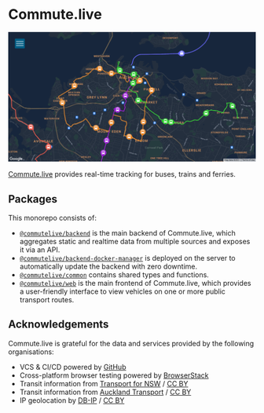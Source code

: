 # Commute.live

[![Screenshot of home page](./screenshots/commute.live.png)](https://commute.live)

[Commute.live](https://commute.live) provides real-time tracking for buses, trains and ferries.

## Packages

This monorepo consists of:

- [`@commutelive/backend`](./packages/backend/) is the main backend of Commute.live, which aggregates static and realtime data from multiple sources and exposes it via an API.
- [`@commutelive/backend-docker-manager`](./packages/backend-docker-manager/) is deployed on the server to automatically update the backend with zero downtime.
- [`@commutelive/common`](./packages/common/) contains shared types and functions.
- [`@commutelive/web`](./packages/web/) is the main frontend of Commute.live, which provides a user-friendly interface to view vehicles on one or more public transport routes.

## Acknowledgements

Commute.live is grateful for the data and services provided by the following organisations:

- VCS & CI/CD powered by [GitHub](https://github.com/)
- Cross-platform browser testing powered by [BrowserStack](https://www.browserstack.com/)
- Transit information from [Transport for NSW](https://opendata.transport.nsw.gov.au/) / [CC BY](https://creativecommons.org/licenses/by/4.0/)
- Transit information from [Auckland Transport](https://at.govt.nz/about-us/at-data-sources/) / [CC BY](https://creativecommons.org/licenses/by/4.0/)
- IP geolocation by [DB-IP](https://db-ip.com) / [CC BY](https://creativecommons.org/licenses/by/4.0/)
